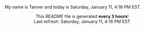 My name is Tanner and today is Saturday, January 11, 4:16 PM EST.

<p align="center">This <i>README</i> file is generated <b>every 3 hours</b>!</br>Last refresh: Saturday, January 11, 4:16 PM EST<br /></p>
